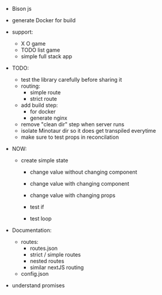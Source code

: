 + Bison js

+ generate Docker for build
+ support:
    + X O game
    + TODO list game
    + simple full stack app

+ TODO:
    + test the library carefully before sharing it
    + routing:
        + simple route
        + strict route
    + add build step:
        + for docker
        + generate nginx
    + remove "clean dir" step when server runs
    + isolate Minotaur dir so it does get transpiled everytime
    + make sure to test props in reconcilation

+ NOW:
    + create simple state
        + change value without changing component
        + change value with changing component
        + change value with changing props

        + test if
        + test loop

+ Documentation:
    + routes:
        + routes.json
        + strict / simple routes
        + nested routes
        + similar nextJS routing
    + config.json

+ understand promises